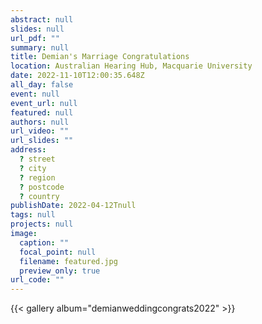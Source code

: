 ```yaml
---
abstract: null
slides: null
url_pdf: ""
summary: null
title: Demian's Marriage Congratulations
location: Australian Hearing Hub, Macquarie University
date: 2022-11-10T12:00:35.648Z
all_day: false
event: null
event_url: null
featured: null
authors: null
url_video: ""
url_slides: ""
address:
  ? street
  ? city
  ? region
  ? postcode
  ? country
publishDate: 2022-04-12Tnull
tags: null
projects: null
image:
  caption: ""
  focal_point: null
  filename: featured.jpg
  preview_only: true
url_code: ""
---
```


{{< gallery album="demianweddingcongrats2022" >}}
